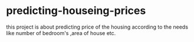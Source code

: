 # predicting-houseing-prices
this project is about predicting price of the housing according to the needs like number of bedroom's ,area of house etc. 
